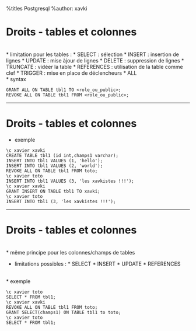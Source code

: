 %titles Postgresql
%author: xavki


# Droits - tables et colonnes


<br>
* limitation pour les tables :
			* SELECT : sélection
			* INSERT : insertion de lignes
			* UPDATE : mise àjour de lignes
			* DELETE : suppression de lignes
			* TRUNCATE : vidéer la table
			* REFERENCES : utilisation de la table comme clef
			* TRIGGER : mise en place de déclencheurs
			* ALL

<br>
* syntax

```
GRANT ALL ON TABLE tbl1 TO <role_ou_public>;
REVOKE ALL ON TABLE tbl1 FROM <role_ou_public>;
```

----------------------------------------------------------------

# Droits - tables et colonnes


* exemple

```
\c xavier xavki
CREATE TABLE tbl1 (id int,champs1 varchar);
INSERT INTO tbl1 VALUES (1, 'hello');
INSERT INTO tbl1 VALUES (2, 'world');
REVOKE ALL ON TABLE tbl1 FROM toto;
\c xavier toto
INSERT INTO tbl1 VALUES (3, 'les xavkistes !!!');
\c xavier xavki
GRANT INSERT ON TABLE tbl1 TO xavki;
\c xavier toto
INSERT INTO tbl1 (3, 'les xavkistes !!!');
```

----------------------------------------------------------------


# Droits - tables et colonnes


<br>
* même principe pour les colonnes/champs de tables

* limitations possibles :
			* SELECT
			* INSERT
			* UPDATE
			* REFERENCES

<br>
* exemple

```
\c xavier toto
SELECT * FROM tbl1;
\c xavier xavki
REVOKE ALL ON TABLE tbl1 FROM toto;
GRANT SELECT(champs1) ON TABLE tbl1 to toto;
\c xavier toto
SELECT * FROM tbl1;
```

